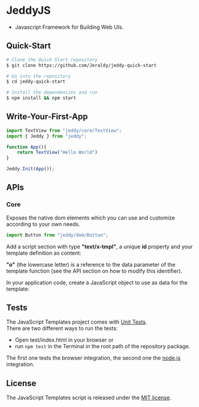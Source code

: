 # JeddyJS
 - Javascript Framework for Building Web UIs.

## Quick-Start

```sh
# Clone the Quick Start repository
$ git clone https://github.com/Jeraldy/jeddy-quick-start

# Go into the repository
$ cd jeddy-quick-start

# Install the dependencies and run
$ npm install && npm start
```

## Write-Your-First-App

```js
import TextView from "jeddy/core/TextView";
import { Jeddy } from "jeddy";

function App(){
    return TextView("Hello World")
}

Jeddy.Init(App());
```

## APIs

### Core

Exposes the native dom elements which you can 
use and customize according to your own needs.

```js
import Button from "jeddy/dom/Button";
```
    
Add a script section with type **"text/x-tmpl"**, a unique **id** property and
your template definition as content:


**"o"** (the lowercase letter) is a reference to the data parameter of the
template function (see the API section on how to modify this identifier).

In your application code, create a JavaScript object to use as data for the
template:

## Tests

The JavaScript Templates project comes with
[Unit Tests](https://en.wikipedia.org/wiki/Unit_testing).  
There are two different ways to run the tests:

- Open test/index.html in your browser or
- run `npm test` in the Terminal in the root path of the repository package.

The first one tests the browser integration, the second one the
[node.js](http://nodejs.org/) integration.

## License

The JavaScript Templates script is released under the
[MIT license](https://opensource.org/licenses/MIT).